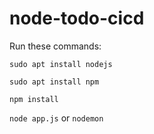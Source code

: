 # node-todo-cicd
Run these commands:

`sudo apt install nodejs`

`sudo apt install npm`


`npm install`

`node app.js` or `nodemon`